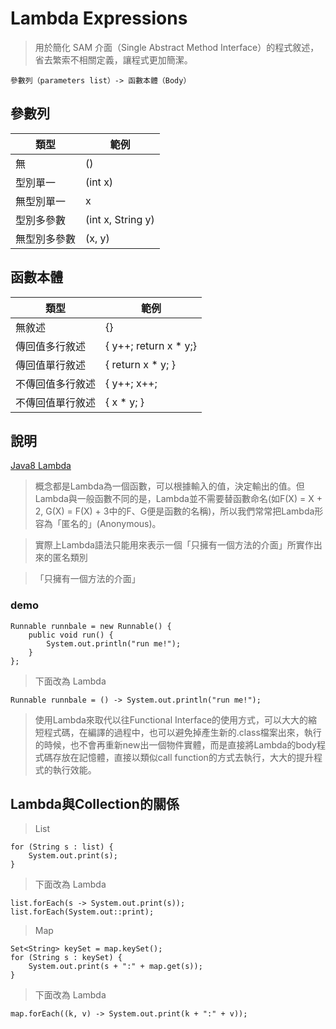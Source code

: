 # Lambda Expressions

> 用於簡化 SAM 介面（Single Abstract Method Interface）的程式敘述，省去繁索不相關定義，讓程式更加簡潔。

	參數列（parameters list）-> 函數本體（Body）
	
## 參數列

| 類型 | 範例 |
| -- | -- |
| 無 | () |
| 型別單一 | (int x) |
| 無型別單一 | x |
| 型別多參數 | (int x, String y) |
| 無型別多參數 | (x, y) |

## 函數本體

| 類型 | 範例 |
| -- | -- |
| 無敘述 | {} |
| 傳回值多行敘述 | { y++; return x * y;} |
| 傳回值單行敘述 | { return x * y; } |
| 不傳回值多行敘述 | { y++; x++; |
| 不傳回值單行敘述 | { x * y; } |

## 說明

[Java8 Lambda](https://magiclen.org/java-8-lambda/)

> 概念都是Lambda為一個函數，可以根據輸入的值，決定輸出的值。但Lambda與一般函數不同的是，Lambda並不需要替函數命名(如F(X) = X + 2, G(X) = F(X) + 3中的F、G便是函數的名稱)，所以我們常常把Lambda形容為「匿名的」(Anonymous)。

> 實際上Lambda語法只能用來表示一個「只擁有一個方法的介面」所實作出來的匿名類別

> 「只擁有一個方法的介面」

### demo

	Runnable runnbale = new Runnable() {
	    public void run() {
	    	System.out.println("run me!");
	    }
	};
	
> 下面改為 Lambda
	
	Runnable runnbale = () -> System.out.println("run me!");
	
> 使用Lambda來取代以往Functional Interface的使用方式，可以大大的縮短程式碼，在編譯的過程中，也可以避免掉產生新的.class檔案出來，執行的時候，也不會再重新new出一個物件實體，而是直接將Lambda的body程式碼存放在記憶體，直接以類似call function的方式去執行，大大的提升程式的執行效能。

## Lambda與Collection的關係

> List

	for (String s : list) {
    	System.out.print(s);
	}

> 下面改為 Lambda
	
	list.forEach(s -> System.out.print(s));
	list.forEach(System.out::print);
	
> Map
	
	Set<String> keySet = map.keySet();
	for (String s : keySet) {
		System.out.print(s + ":" + map.get(s));
	}
	
> 下面改為 Lambda

	map.forEach((k, v) -> System.out.print(k + ":" + v));
	
